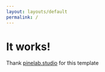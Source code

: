 ```yaml
---
layout: layouts/default
permalink: /
---
```


# It works!
Thank [pinelab.studio](https://pinelab.studio) for this template

